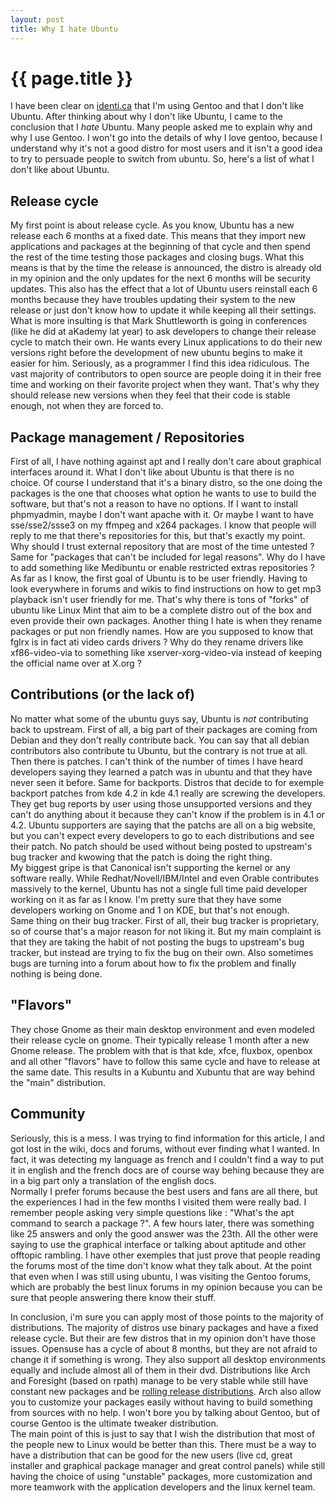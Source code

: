 ```yaml
---
layout: post
title: Why I hate Ubuntu
---
```


# {{ page.title }}

I have been clear on <a href="http://identi.ca/pelletiermaxime">identi.ca</a> that I'm using Gentoo and that I don't like 
Ubuntu. After thinking about why I don't like Ubuntu, I came to the conclusion that I *hate* Ubuntu.
Many people asked me to explain why and why I use Gentoo. I won't go into the details of why I love gentoo, because
I understand why it's not a good distro for most users and it isn't a good idea to try to persuade people to switch
from ubuntu. So, here's a list of what I don't like about Ubuntu.

Release cycle
-------------
My first point is about release cycle. As you know, Ubuntu has a new release each 6 months at a fixed date. This means that
they import new applications and packages at the beginning of that cycle and then spend the rest of the time testing
those packages and closing bugs. What this means is that by the time the release is announced, the distro is already old
in my opinion and the only updates for the next 6 months will be security updates. This also has the effect that a lot
of Ubuntu users reinstall each 6 months because they have troubles updating their system to the new release or just don't
know how to update it while keeping all their settings.  
What is more insulting is that Mark Shuttleworth is going in conferences (like he did at aKademy lat year) to ask developers to change their release cycle to match their own. He wants every Linux applications to do their new versions right before the development of new ubuntu begins to make it easier for him. Seriously, as a programmer I find this idea ridiculous. The vast majority of contributors to open source are people doing it in their free time and working on their favorite project when they want. That's why they should release new versions when they feel that their code is stable enough, not when they are forced to. 

Package management / Repositories
---------------------------------
First of all, I have nothing against apt and I really don't care about graphical interfaces around it. What I don't like about Ubuntu is that there is no choice. Of course I understand that it's a binary distro, so the one doing the packages is the one that chooses what option he wants to use to build the software, but that's not a reason to have no options. If I want to install phpmyadmin, maybe I don't want apache with it. Or maybe I want to have sse/sse2/ssse3 on my ffmpeg and x264 packages. I know that people will reply to me that there's repositories for this, but that's exactly my point. Why should I trust external repository that are most of the time untested ? Same for "packages that can't be included for legal reasons". Why do I have to add something like Medibuntu or enable restricted extras repositories ? As far as I know, the first goal of Ubuntu is to be user friendly. Having to look everywhere in forums and wikis to find instructions on how to get mp3 playback isn't user friendly for me. That's why there is tons of "forks" of ubuntu like Linux Mint that aim to be a complete distro out of the box and even provide their own packages. Another thing I hate is when they rename packages or put non friendly names. How are you supposed to know that fglrx is in fact ati video cards drivers ? Why do they rename drivers like xf86-video-via to something like xserver-xorg-video-via instead of keeping the official name over at X.org ?


Contributions (or the lack of)
------------------------------
No matter what some of the ubuntu guys say, Ubuntu is *not* contributing back to upstream. First of all, a big part of their packages are coming from Debian and they don't really contribute back. You can say that all debian contributors also contribute tu Ubuntu, but the contrary is not true at all.
Then there is patches. I can't think of the number of times I have heard developers saying they learned a patch was in ubuntu and that they have never seen it before. Same for backports. Distros that decide to for exemple backport patches from kde 4.2 in kde 4.1 really are screwing the developers. They get bug reports by user using those unsupported versions and they can't do anything about it because they can't know if the problem is in 4.1 or 4.2. Ubuntu supporters are saying that the patchs are all on a big website, but you can't expect every developers to go to each distributions and see their patch. No patch should be used without being posted to upstream's bug tracker and kwowing that the patch is doing the right thing.  
My biggest gripe is that Canonical isn't supporting the kernel or any software really. While Redhat/Novell/IBM/Intel and even Orable contributes massively to the kernel, Ubuntu has not a single full time paid developer working on it as far as I know. I'm pretty sure that they have some developers working on Gnome and 1 on KDE, but that's not enough.  
Same thing on their bug tracker. First of all, their bug tracker is proprietary, so of course that's a major reason for not liking it. But my main complaint is that they are taking the habit of not posting the bugs to upstream's bug tracker, but instead are trying to fix the bug on their own. Also sometimes bugs are turning into a forum about how to fix the problem and finally nothing is being done.


"Flavors"
---------

They chose Gnome as their main desktop environment and even modeled their release cycle on gnome. Their typically release 1 month after a new Gnome release. The problem with that is that kde, xfce, fluxbox, openbox and all other "flavors" have to follow this same cycle and have to release at the same date. This results in a Kubuntu and Xubuntu that are way behind the "main" distribution.

Community
---------

Seriously, this is a mess. I was trying to find information for this article, I and got lost in the wiki, docs and forums, without ever finding what I wanted. In fact, it was detecting my language as french and I couldn't find a way to put it in english and the french docs are of course way behing because they are in a big part only a translation of the english docs.  
Normally I prefer forums because the best users and fans are all there, but the experiences I had in the few months I visited them were really bad. I remember people asking very simple questions like : "What's the apt command to search a package ?". A few hours later, there was something like 25 answers and only the good answer was the 23th. All the other were saying to use the graphical interface or talking about aptitude and other offtopic rambling. I have other exemples that just prove that people reading the forums most of the time don't know what they talk about. At the point that even when I was still using ubuntu, I was visiting the Gentoo forums, which are probably the best linux forums in my opinion because you can be sure that people answering there know their stuff.


In conclusion, i'm sure you can apply most of those points to the majority of distributions. The majority of distros use binary packages and have a fixed release cycle. But their are few distros that in my opinion don't have those issues. Opensuse has a cycle of about 8 months, but they are not afraid to change it if something is wrong. They also support all desktop environments equally and include almost all of them in their dvd. Distributions like Arch and Foresight (based on rpath) manage to be very stable while still have constant new packages and be <a href="http://en.wikipedia.org/wiki/Rolling_release">rolling release distributions</a>. Arch also allow you to customize your packages easily without having to build something from sources with no help. I won't bore you by talking about Gentoo, but of course Gentoo is the ultimate tweaker distribution.  
The main point of this is just to say that I wish the distribution that most of the people new to Linux would be better than this. There must be a way to have a distribution that can be good for the new users (live cd, great installer and graphical package manager and great control panels) while still having the choice of using "unstable" packages, more customization and more teamwork with the application developers and the linux kernel team.


